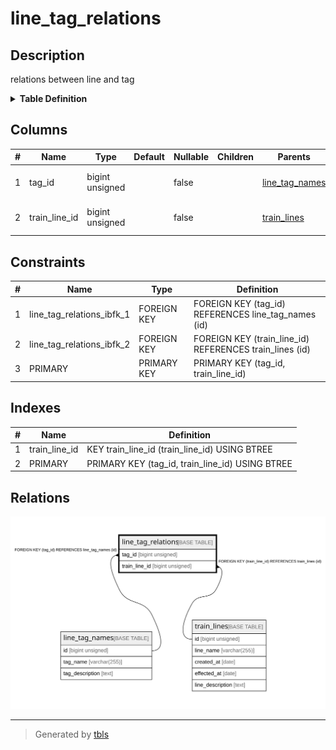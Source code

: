 # line_tag_relations

## Description

relations between line and tag

<details>
<summary><strong>Table Definition</strong></summary>

```sql
CREATE TABLE `line_tag_relations` (
  `tag_id` bigint unsigned NOT NULL COMMENT 'tag id to set to line data',
  `train_line_id` bigint unsigned NOT NULL COMMENT 'line id to set the tag',
  PRIMARY KEY (`tag_id`,`train_line_id`),
  KEY `train_line_id` (`train_line_id`),
  CONSTRAINT `line_tag_relations_ibfk_1` FOREIGN KEY (`tag_id`) REFERENCES `line_tag_names` (`id`) ON DELETE CASCADE,
  CONSTRAINT `line_tag_relations_ibfk_2` FOREIGN KEY (`train_line_id`) REFERENCES `train_lines` (`id`) ON DELETE CASCADE
) ENGINE=InnoDB DEFAULT CHARSET=utf8mb3 COMMENT='relations between line and tag'
```

</details>

## Columns

| # | Name | Type | Default | Nullable | Children | Parents | Comment |
| - | ---- | ---- | ------- | -------- | -------- | ------- | ------- |
| 1 | tag_id | bigint unsigned |  | false |  | [line_tag_names](line_tag_names.md) | tag id to set to line data |
| 2 | train_line_id | bigint unsigned |  | false |  | [train_lines](train_lines.md) | line id to set the tag |

## Constraints

| # | Name | Type | Definition |
| - | ---- | ---- | ---------- |
| 1 | line_tag_relations_ibfk_1 | FOREIGN KEY | FOREIGN KEY (tag_id) REFERENCES line_tag_names (id) |
| 2 | line_tag_relations_ibfk_2 | FOREIGN KEY | FOREIGN KEY (train_line_id) REFERENCES train_lines (id) |
| 3 | PRIMARY | PRIMARY KEY | PRIMARY KEY (tag_id, train_line_id) |

## Indexes

| # | Name | Definition |
| - | ---- | ---------- |
| 1 | train_line_id | KEY train_line_id (train_line_id) USING BTREE |
| 2 | PRIMARY | PRIMARY KEY (tag_id, train_line_id) USING BTREE |

## Relations

![er](line_tag_relations.svg)

---

> Generated by [tbls](https://github.com/k1LoW/tbls)

